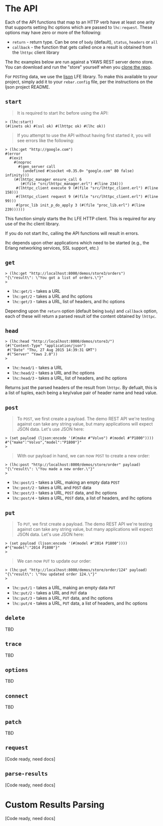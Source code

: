 # The API

Each of the API functions that map to an HTTP verb have at least one arity
that supports setting lhc options which are passed to ``lhc:request``.
These options may have zero or more of the following:

* ``return`` - return type. Can be one of ``body`` (default), ``status``,
  ``headers`` or ``all``
* ``callback`` - the function that gets called once a result is obtained
  from the ``lhttpc`` client library

The lhc examples below are run against a YAWS REST server demo store. You can
download and run the "store" yourself when you
[clone the repo](https://github.com/lfex/yaws-rest-starter).

For ``POST``ing data, we use the [ljson](https://github.com/lfex/ljson) LFE
library. To make this available to your project, simply add it to your
``rebar.config`` file, per the instructions on the ljson project README.

## ``start``

> It is required to start lhc before using the API:

```lfe
> (lhc:start)
(#(inets ok) #(ssl ok) #(lhttpc ok) #(lhc ok))
```

> If you attempt to use the API without having first started it,
> you will see errors like the following:

```lfe
> (lhc:get "http://google.com")
#(error
  #(exit
    #(noproc
      #(gen_server call
        (undefined #(socket <0.35.0> "google.com" 80 false) infinity)))
    (#(lhttpc_manager ensure_call 6
       (#(file "src/lhttpc_manager.erl") #(line 234)))
     #(lhttpc_client execute 9 (#(file "src/lhttpc_client.erl") #(line 158)))
     #(lhttpc_client request 9 (#(file "src/lhttpc_client.erl") #(line 99)))
     #(proc_lib init_p_do_apply 3 (#(file "proc_lib.erl") #(line 239))))))
```

This function simply starts the lhc LFE HTTP client. This is required for any
use of the lhc client library.

<aside class="danger">
If you do not start lhc, calling the API functions will result in errors.

lhc depends upon other applications which need to be started (e.g., the
Erlang networking services, SSL support, etc.)
</aside>

## ``get``

```lfe
> (lhc:get "http://localhost:8000/demos/store3/orders")
"{\"result\": \"You got a list of orders.\"}"
>
```

* ``lhc:get/1`` - takes a URL
* ``lhc:get/2`` - takes a URL and lhc options
* ``lhc:get/3`` - takes a URL, list of headers, and lhc options

Depending upon the ``return`` option (default being ``body``) and  ``callback``
option, each of these will return a parsed result iof the content obtained by
``lhttpc``.

## ``head``

```lfe
> (lhc:head "http://localhost:8000/demos/store3/")
(#("Content-Type" "application/json")
 #("Date" "Thu, 27 Aug 2015 14:39:31 GMT")
 #("Server" "Yaws 2.0"))
>
```

* ``lhc:head/1`` - takes a URL
* ``lhc:head/2`` - takes a URL and lhc options
* ``lhc:head/3`` - takes a URL, list of headers, and lhc options

Returns just the parsed headers of the result from ``lhttpc``. By defualt, this
is a list of tuples, each being a key/value pair of header name and head value.

## ``post``

> To ``POST``, we first create a payload. The demo REST API we're testing against
> can take any string value, but many applications will expect JSON data. Let's
> use JSON here:

```lfe
> (set payload (ljson:encode '(#(make #"Volvo") #(model #"P1800"))))
#"{"make":"Volvo","model":"P1800"}"
>
```

> With our payload in hand, we can now ``POST`` to create a new order:

```lfe
> (lhc:post "http://localhost:8000/demos/store/order" payload)
"{\"result\": \"You made a new order.\"}"
>
```

* ``lhc:post/1`` - takes a URL, making an empty data ``POST``
* ``lhc:post/2`` - takes a URL and ``POST`` data
* ``lhc:post/3`` - takes a URL, ``POST`` data, and lhc options
* ``lhc:post/4`` - takes a URL, ``POST`` data, a list of headers, and lhc
  options

## ``put``

> To ``PUT``, we first create a payload. The demo REST API we're testing against
> can take any string value, but many applications will expect JSON data. Let's
> use JSON here:

```lfe
> (set payload (ljson:encode '(#(model #"2014 P1800"))))
#"{"model":"2014 P1800"}"
>
```

> We can now ``PUT`` to update our order:

```lfe
> (lhc:put "http://localhost:8000/demos/store/order/124" payload)
"{\"result\": \"You updated order 124.\"}"
>
```

* ``lhc:put/1`` - takes a URL, making an empty data ``PUT``
* ``lhc:put/2`` - takes a URL and ``PUT`` data
* ``lhc:put/3`` - takes a URL, ``PUT`` data, and lhc options
* ``lhc:put/4`` - takes a URL, ``PUT`` data, a list of headers, and lhc
  options

## ``delete``

TBD

## ``trace``

TBD

## ``options``

TBD

## ``connect``

TBD

## ``patch``

TBD

## ``request``

[Code ready, need docs]

## ``parse-results``

[Code ready, need docs]

# Custom Results Parsing

[Code ready, need docs]
